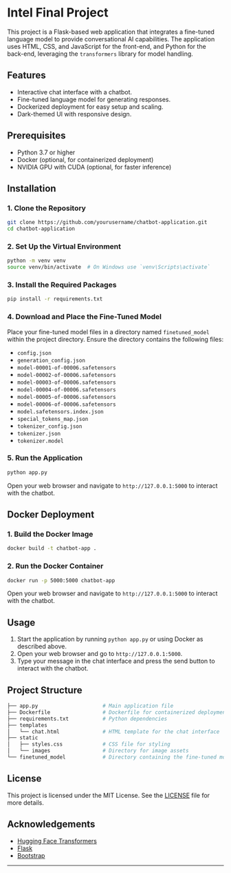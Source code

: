 # Intel Final Project

This project is a Flask-based web application that integrates a fine-tuned language model to provide conversational AI capabilities. The application uses HTML, CSS, and JavaScript for the front-end, and Python for the back-end, leveraging the `transformers` library for model handling.

## Features

- Interactive chat interface with a chatbot.
- Fine-tuned language model for generating responses.
- Dockerized deployment for easy setup and scaling.
- Dark-themed UI with responsive design.

## Prerequisites

- Python 3.7 or higher
- Docker (optional, for containerized deployment)
- NVIDIA GPU with CUDA (optional, for faster inference)

## Installation

### 1. Clone the Repository

```bash
git clone https://github.com/yourusername/chatbot-application.git
cd chatbot-application
```

### 2. Set Up the Virtual Environment

```bash
python -m venv venv
source venv/bin/activate  # On Windows use `venv\Scripts\activate`
```

### 3. Install the Required Packages

```bash
pip install -r requirements.txt
```

### 4. Download and Place the Fine-Tuned Model

Place your fine-tuned model files in a directory named `finetuned_model` within the project directory. Ensure the directory contains the following files:

- `config.json`
- `generation_config.json`
- `model-00001-of-00006.safetensors`
- `model-00002-of-00006.safetensors`
- `model-00003-of-00006.safetensors`
- `model-00004-of-00006.safetensors`
- `model-00005-of-00006.safetensors`
- `model-00006-of-00006.safetensors`
- `model.safetensors.index.json`
- `special_tokens_map.json`
- `tokenizer_config.json`
- `tokenizer.json`
- `tokenizer.model`

### 5. Run the Application

```bash
python app.py
```

Open your web browser and navigate to `http://127.0.0.1:5000` to interact with the chatbot.

## Docker Deployment

### 1. Build the Docker Image

```bash
docker build -t chatbot-app .
```

### 2. Run the Docker Container

```bash
docker run -p 5000:5000 chatbot-app
```

Open your web browser and navigate to `http://127.0.0.1:5000` to interact with the chatbot.

## Usage

1. Start the application by running `python app.py` or using Docker as described above.
2. Open your web browser and go to `http://127.0.0.1:5000`.
3. Type your message in the chat interface and press the send button to interact with the chatbot.

## Project Structure

```bash
├── app.py                     # Main application file
├── Dockerfile                 # Dockerfile for containerized deployment
├── requirements.txt           # Python dependencies
├── templates
│   └── chat.html              # HTML template for the chat interface
├── static
│   ├── styles.css             # CSS file for styling
│   └── images                 # Directory for image assets
└── finetuned_model            # Directory containing the fine-tuned model files
```

## License

This project is licensed under the MIT License. See the [LICENSE](LICENSE) file for more details.

## Acknowledgements

- [Hugging Face Transformers](https://huggingface.co/transformers/)
- [Flask](https://flask.palletsprojects.com/)
- [Bootstrap](https://getbootstrap.com/)

---
